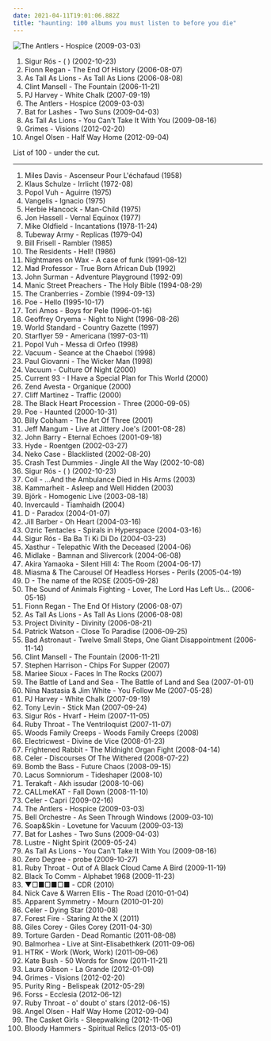 ```yaml
---
date: 2021-04-11T19:01:06.882Z
title: "haunting: 100 albums you must listen to before you die"
---
```

![The Antlers - Hospice (2009-03-03)](https://img.discogs.com/GxQjBeFyocuKNcGZ4c-UBv-dTTk=/fit-in/600x600/filters:strip_icc():format(jpeg):mode_rgb():quality(90)/discogs-images/R-1855864-1266676841.jpeg.jpg "The Antlers - Hospice (2009-03-03)")
<ol class="albums">
<li data-cover="https://img.discogs.com/VheYISXt_58od4eKphk3Dpi-pWA=/fit-in/600x529/filters:strip_icc():format(jpeg):mode_rgb():quality(90)/discogs-images/R-69857-1505864447-6375.jpeg.jpg" data-tags="post-rock" role="button">Sigur Rós - ( ) (2002-10-23)</li>
<li data-cover="https://img.discogs.com/UTfPdDO7yKlna4J-8s7oIndKMmc=/fit-in/599x595/filters:strip_icc():format(jpeg):mode_rgb():quality(90)/discogs-images/R-2024101-1259182598.jpeg.jpg" data-tags="folk, singer-songwriter" role="button">Fionn Regan - The End Of History (2006-08-07)</li>
<li data-cover="https://via.placeholder.com/450" data-tags="pure awesome, great album top to bottom" role="button">As Tall As Lions - As Tall As Lions (2006-08-08)</li>
<li data-cover="http://coverartarchive.org/release/33abead4-3015-438f-9ea3-97f2cc5cb278/6074705469-500.jpg" data-tags="soundtrack" role="button">Clint Mansell - The Fountain (2006-11-21)</li>
<li data-cover="http://coverartarchive.org/release/68a8b3b5-b256-4917-8ba0-b74e79bedb44/27171303470-500.jpg" data-tags="piano, alternative" role="button">PJ Harvey - White Chalk (2007-09-19)</li>
<li data-cover="https://img.discogs.com/GxQjBeFyocuKNcGZ4c-UBv-dTTk=/fit-in/600x600/filters:strip_icc():format(jpeg):mode_rgb():quality(90)/discogs-images/R-1855864-1266676841.jpeg.jpg" data-tags="indie, haunting" role="button">The Antlers - Hospice (2009-03-03)</li>
<li data-cover="http://coverartarchive.org/release/1589c9ec-b9d8-30e6-8f0c-57dd7c52ec35/8202001315-500.jpg" data-tags="alternative, atmospheric" role="button">Bat for Lashes - Two Suns (2009-04-03)</li>
<li data-cover="https://img.discogs.com/r0fkm8WbpbuQ8DnGA4FpJ_aCxAU=/fit-in/600x600/filters:strip_icc():format(jpeg):mode_rgb():quality(90)/discogs-images/R-1957447-1293950675.jpeg.jpg" data-tags="indie, haunting" role="button">As Tall As Lions - You Can't Take It With You (2009-08-16)</li>
<li data-cover="http://coverartarchive.org/release/e2541a4f-c91e-412e-837b-ce63cc8ea960/5391811873-500.jpg" data-tags="dream pop" role="button">Grimes - Visions (2012-02-20)</li>
<li data-cover="http://coverartarchive.org/release/cf928700-a3ca-463e-947c-e7e731bdaac4/4754067713-500.jpg" data-tags="folk" role="button">Angel Olsen - Half Way Home (2012-09-04)</li>
</ol>
List of 100 - under the cut.
<!-- more -->

_________________

<ol class="albums">
<li data-cover="https://via.placeholder.com/450" data-tags="jazz, soundtrack" role="button">
Miles Davis - Ascenseur Pour L'échafaud (1958)
</li>
<li data-cover="https://img.discogs.com/7MF7D6GsKOfVTfyGQfr2tcp3gQ4=/fit-in/600x592/filters:strip_icc():format(jpeg):mode_rgb():quality(90)/discogs-images/R-5742450-1401483051-8899.jpeg.jpg" data-tags="progressive electronic, space music" role="button">
Klaus Schulze - Irrlicht (1972-08)
</li>
<li data-cover="https://img.discogs.com/bYqE0u1kZzPgwKB5EIEXeOWH4IU=/fit-in/600x599/filters:strip_icc():format(jpeg):mode_rgb():quality(90)/discogs-images/R-740361-1485483122-2451.jpeg.jpg" data-tags="krautrock, ambient" role="button">
Popol Vuh - Aguirre (1975)
</li>
<li data-cover="https://via.placeholder.com/450" data-tags="haunting, vangelis" role="button">
Vangelis - Ignacio (1975)
</li>
<li data-cover="http://coverartarchive.org/release/89daddd1-15aa-373e-8998-03ddb16092b4/8714236235-500.jpg" data-tags="funk, jazz fusion" role="button">
Herbie Hancock - Man-Child (1975)
</li>
<li data-cover="http://coverartarchive.org/release/f7d0d9a7-b86a-4aee-a156-a0cbb8ddb429/15616973267-500.jpg" data-tags="ambient, experimental, trumpet, lovely music label" role="button">
Jon Hassell - Vernal Equinox (1977)
</li>
<li data-cover="http://coverartarchive.org/release/deb43c81-3021-4795-a2d8-20cbe3a6ce11/4317227862-500.jpg" data-tags="instrumental, progressive rock" role="button">
Mike Oldfield - Incantations (1978-11-24)
</li>
<li data-cover="http://coverartarchive.org/release/5704598c-2d2b-4d1b-b1e9-2a6c7aa5d79d/4016661275-500.jpg" data-tags="new wave" role="button">
Tubeway Army - Replicas (1979-04)
</li>
<li data-cover="https://img.discogs.com/bVAceMZ5RNBBCgfvngShG32OjxY=/fit-in/500x500/filters:strip_icc():format(jpeg):mode_rgb():quality(90)/discogs-images/R-1655211-1326825736.jpeg.jpg" data-tags="jazz, 80s, usa, guitar, jazz fusion, haunting, nice, jazz guitar, baltimore, jazz guitarist, poszukac, music that makes us look better to the aliens, for seb, b-frisell" role="button">
Bill Frisell - Rambler (1985)
</li>
<li data-cover="http://coverartarchive.org/release/5ee158d9-3eac-4034-bb3d-f5b44f2edd92/16357963595-500.jpg" data-tags="rock, dark, post-punk, haunting, the residents, i love them, well polished, obscure star doom" role="button">
The Residents - Hell! (1986)
</li>
<li data-cover="https://via.placeholder.com/450" data-tags="ambient, haunting, nice, soundscapes, music that makes us look better to the aliens, speaking to the heart" role="button">
Nightmares on Wax - A case of funk (1991-08-12)
</li>
<li data-cover="https://img.discogs.com/oJ7lIXMWqX_m6SvAGVf8HEAyk8c=/fit-in/595x913/filters:strip_icc():format(jpeg):mode_rgb():quality(90)/discogs-images/R-9113746-1475003641-2632.jpeg.jpg" data-tags="bass, haunting, nice, soundscapes, lion, music that makes us look better to the aliens" role="button">
Mad Professor - True Born African Dub (1992)
</li>
<li data-cover="https://img.discogs.com/JwX7P83CMerPzyrk1yCLudO47s0=/fit-in/600x600/filters:strip_icc():format(jpeg):mode_rgb():quality(90)/discogs-images/R-15700338-1596156537-2754.jpeg.jpg" data-tags="jazz, instrumental, haunting, emotional, nice, soundscapes, gammarec, music that makes us look better to the aliens, freepurp1e, juma" role="button">
John Surman - Adventure Playground (1992-09)
</li>
<li data-cover="https://img.discogs.com/Ghadzn_xpqXGzIU_Dw8VJRa6uoU=/fit-in/600x601/filters:strip_icc():format(jpeg):mode_rgb():quality(90)/discogs-images/R-4358145-1553540610-8949.jpeg.jpg" data-tags="90s, rock" role="button">
Manic Street Preachers - The Holy Bible (1994-08-29)
</li>
<li data-cover="http://coverartarchive.org/release/98b4991a-d28f-4584-bc48-ba9160a8f711/7345718855-500.jpg" data-tags="loved" role="button">
The Cranberries - Zombie (1994-09-13)
</li>
<li data-cover="https://img.discogs.com/p-8AHiIKqAFENEkTP2rivf6YCSc=/fit-in/600x602/filters:strip_icc():format(jpeg):mode_rgb():quality(90)/discogs-images/R-122615-1348348806-3507.jpeg.jpg" data-tags="alternative, female vocalists" role="button">
Poe - Hello (1995-10-17)
</li>
<li data-cover="http://coverartarchive.org/release/4cd43e6e-df96-3546-8343-870035e5eaf6/21952897279-500.jpg" data-tags="alternative, piano, female vocalists" role="button">
Tori Amos - Boys for Pele (1996-01-16)
</li>
<li data-cover="https://via.placeholder.com/450" data-tags="world, minimal, haunting, african, nice, waking up in the morning, music that makes us look better to the aliens, hoeralbum" role="button">
Geoffrey Oryema - Night to Night (1996-08-26)
</li>
<li data-cover="http://coverartarchive.org/release/18a11d84-b90c-3a5c-8c60-7cd782a38dc6/3490500382-500.jpg" data-tags="singer-songwriter, soundscape, haunting, avantgarde" role="button">
World Standard - Country Gazette (1997)
</li>
<li data-cover="http://coverartarchive.org/release/3a0f1699-f9f1-4e6f-991b-2d31082c6705/16924478102-500.jpg" data-tags="indie rock, shoegaze, shoegazer" role="button">
Starflyer 59 - Americana (1997-03-11)
</li>
<li data-cover="http://coverartarchive.org/release/c2fec2e5-77bb-4a7f-b61a-432a6a2fa34f/16251850210-500.jpg" data-tags="popol vuh" role="button">
Popol Vuh - Messa di Orfeo (1998)
</li>
<li data-cover="http://coverartarchive.org/release/72b14bd8-05f8-4cd3-8510-b2f637a14693/8137290813-500.jpg" data-tags="pop, alternative, ambient, haunting, magical, kitty5" role="button">
Vacuum - Seance at the Chaebol (1998)
</li>
<li data-cover="https://img.discogs.com/7bC_mEsQ3xzcGe6bicb5aut3Hxc=/fit-in/600x597/filters:strip_icc():format(jpeg):mode_rgb():quality(90)/discogs-images/R-2117735-1539014474-6598.jpeg.jpg" data-tags="soundtrack, folk" role="button">
Paul Giovanni - The Wicker Man (1998)
</li>
<li data-cover="https://img.discogs.com/aX3zG8n5AQQA-8vAyRHX4qrULOQ=/fit-in/600x517/filters:strip_icc():format(jpeg):mode_rgb():quality(90)/discogs-images/R-182949-1447010819-2515.jpeg.jpg" data-tags="pop, haunting, vacuum, good times, kitty5, vacuum - culture of night" role="button">
Vacuum - Culture Of Night (2000)
</li>
<li data-cover="http://coverartarchive.org/release/29c52503-894a-45d3-a39a-b77fb006088d/3617572985-500.jpg" data-tags="spoken word, dark ambient" role="button">
Current 93 - I Have a Special Plan for This World (2000)
</li>
<li data-cover="http://coverartarchive.org/release/0f486946-128d-4eef-a8b3-034a8d8d381c/1633109090-500.jpg" data-tags="electronic, electronica, trip-hop, experimental, dark, acoustic, avant garde, haunting, avant-garde, organic, intense, post rock, complex, sophisticated, left field, acoustic-electronica" role="button">
Zend Avesta - Organique (2000)
</li>
<li data-cover="http://coverartarchive.org/release/78bdc61b-8c9d-4699-b446-4e524fae0e78/3004457223-500.jpg" data-tags="soundtrack" role="button">
Cliff Martinez - Traffic (2000)
</li>
<li data-cover="http://coverartarchive.org/release/f5cc9977-3c0f-40da-b483-8794a5fdee1f/4525765665-500.jpg" data-tags="winter, nice nite" role="button">
The Black Heart Procession - Three (2000-09-05)
</li>
<li data-cover="https://img.discogs.com/eas7WRlyQiF7n0s9YRvrWISGQ1U=/fit-in/500x500/filters:strip_icc():format(jpeg):mode_rgb():quality(90)/discogs-images/R-1379173-1282058865.jpeg.jpg" data-tags="alternative, female vocalists" role="button">
Poe - Haunted (2000-10-31)
</li>
<li data-cover="https://img.discogs.com/wTphXgjO66yVCYtVeOXup14Re-E=/fit-in/600x933/filters:strip_icc():format(jpeg):mode_rgb():quality(90)/discogs-images/R-4023841-1610053234-8246.jpeg.jpg" data-tags="jazz, swing, drums" role="button">
Billy Cobham - The Art Of Three (2001)
</li>
<li data-cover="https://img.discogs.com/B5pmuFgY3MtL88e1nH3kOXo_0-k=/fit-in/600x585/filters:strip_icc():format(jpeg):mode_rgb():quality(90)/discogs-images/R-505696-1371179473-1118.jpeg.jpg" data-tags="indie, acoustic, live" role="button">
Jeff Mangum - Live at Jittery Joe's (2001-08-28)
</li>
<li data-cover="https://img.discogs.com/IB7QnTtsfwMIbQNA9eZovR46KGs=/fit-in/600x517/filters:strip_icc():format(jpeg):mode_rgb():quality(90)/discogs-images/R-7031348-1501985239-8824.jpeg.jpg" data-tags="haunting, crossover, barry, score, john barry, soundtrack composed" role="button">
John Barry - Eternal Echoes (2001-09-18)
</li>
<li data-cover="https://img.discogs.com/f6bmPDZ_bE-s8ZgYH9VahxY8O2M=/fit-in/284x320/filters:strip_icc():format(jpeg):mode_rgb():quality(90)/discogs-images/R-4027690-1352829425-6531.jpeg.jpg" data-tags="hyde" role="button">
Hyde - Roentgen (2002-03-27)
</li>
<li data-cover="https://img.discogs.com/8M6BkDTG3KIUapd4JKOCMic_cjE=/fit-in/600x586/filters:strip_icc():format(jpeg):mode_rgb():quality(90)/discogs-images/R-1199115-1543624095-1762.jpeg.jpg" data-tags="alt-country" role="button">
Neko Case - Blacklisted (2002-08-20)
</li>
<li data-cover="http://coverartarchive.org/release/d3c2567a-362f-4635-bebe-548fb2de36e4/3199858475-500.jpg" data-tags="christmas, peaceful, haunting, mellow, seasonal, holiday, mild, winter afternoon" role="button">
Crash Test Dummies - Jingle All the Way (2002-10-08)
</li>
<li data-cover="https://img.discogs.com/VheYISXt_58od4eKphk3Dpi-pWA=/fit-in/600x529/filters:strip_icc():format(jpeg):mode_rgb():quality(90)/discogs-images/R-69857-1505864447-6375.jpeg.jpg" data-tags="post-rock" role="button">
Sigur Rós - ( ) (2002-10-23)
</li>
<li data-cover="http://coverartarchive.org/release/183ab71e-0b90-4ab2-bd39-64144e9bca59/15348016163-500.jpg" data-tags="experimental, ambient" role="button">
Coil - ...And the Ambulance Died in His Arms (2003)
</li>
<li data-cover="http://coverartarchive.org/release/d30a9ab6-cc4d-4802-a4ff-7e62857498aa/1747046888-500.jpg" data-tags="dark ambient" role="button">
Kammarheit - Asleep and Well Hidden (2003)
</li>
<li data-cover="https://img.discogs.com/aiGtfbrmX10NazhTRVrB3Y0fvOo=/fit-in/600x600/filters:strip_icc():format(jpeg):mode_rgb():quality(90)/discogs-images/R-813694-1161458280.jpeg.jpg" data-tags="electronic, alternative, female vocalists, bjork" role="button">
Björk - Homogenic Live (2003-08-18)
</li>
<li data-cover="http://coverartarchive.org/release/49bb4b89-d587-4f3f-93f2-2b01574fe15f/2498811970-500.jpg" data-tags="dark ambient" role="button">
Invercauld - Tiamhaidh (2004)
</li>
<li data-cover="https://img.discogs.com/8d8f8f69c0b35de09d8b8b063a3d2cd54dd9e234/images/spacer.gif" data-tags="romantic, haunting, nostalgic, dramatic, j-rock, visual kei, batcave music, vampy goodness" role="button">
D - Paradox (2004-01-07)
</li>
<li data-cover="http://coverartarchive.org/release/46a6d2d0-e726-4ffa-a32b-0efd57a00c76/13365797750-500.jpg" data-tags="canadian" role="button">
Jill Barber - Oh Heart (2004-03-16)
</li>
<li data-cover="http://coverartarchive.org/release/94879be1-bbe5-4a96-a9b4-e874f9e54e20/18850275911-500.jpg" data-tags="psychedelic, progressive rock, space rock" role="button">
Ozric Tentacles - Spirals in Hyperspace (2004-03-16)
</li>
<li data-cover="https://img.discogs.com/YJb6_IwqUpEEuvv-XIZOJRj-AN0=/fit-in/600x448/filters:strip_icc():format(jpeg):mode_rgb():quality(90)/discogs-images/R-12961274-1545393598-6983.jpeg.jpg" data-tags="icelandic" role="button">
Sigur Rós - Ba Ba Ti Ki Di Do (2004-03-23)
</li>
<li data-cover="http://coverartarchive.org/release/bb36ae6a-88dd-45d7-8e3f-46706708d220/1644198280-500.jpg" data-tags="black metal" role="button">
Xasthur - Telepathic With the Deceased (2004-06)
</li>
<li data-cover="http://coverartarchive.org/release/7d13fd35-fbdb-4184-a8e4-83d8e5a2806a/5034520916-500.jpg" data-tags="indie, lo-fi" role="button">
Midlake - Bamnan and Slivercork (2004-06-08)
</li>
<li data-cover="http://coverartarchive.org/release/3de7a493-be70-401f-9c8d-742ed13cb1bd/3178873184-500.jpg" data-tags="soundtrack" role="button">
Akira Yamaoka - Silent Hill 4: The Room (2004-06-17)
</li>
<li data-cover="https://img.discogs.com/HAPUMMhGqC22bgWX2SoQdUS2w8w=/fit-in/266x267/filters:strip_icc():format(jpeg):mode_rgb():quality(90)/discogs-images/R-738400-1153696402.jpeg.jpg" data-tags="instrumental, experimental, dark, haunting, violins, avantgarde, dark ambient, interesting, avant-prog, mimicry, horror music, noir dandy, hidden masterpiece" role="button">
Miasma & The Carousel Of Headless Horses - Perils (2005-04-19)
</li>
<li data-cover="http://coverartarchive.org/release/141345b2-075d-4265-a9aa-79f305776eed/10523936141-500.jpg" data-tags="j-rock, visual kei" role="button">
D - The name of the ROSE (2005-09-28)
</li>
<li data-cover="https://via.placeholder.com/450" data-tags="experimental" role="button">
The Sound of Animals Fighting - Lover, The Lord Has Left Us... (2006-05-16)
</li>
<li data-cover="https://img.discogs.com/UTfPdDO7yKlna4J-8s7oIndKMmc=/fit-in/599x595/filters:strip_icc():format(jpeg):mode_rgb():quality(90)/discogs-images/R-2024101-1259182598.jpeg.jpg" data-tags="folk, singer-songwriter" role="button">
Fionn Regan - The End Of History (2006-08-07)
</li>
<li data-cover="https://via.placeholder.com/450" data-tags="pure awesome, great album top to bottom" role="button">
As Tall As Lions - As Tall As Lions (2006-08-08)
</li>
<li data-cover="https://img.discogs.com/1XQ5G2ix3Ax50Y3WMl6AJIKLIUM=/fit-in/299x300/filters:strip_icc():format(jpeg):mode_rgb():quality(90)/discogs-images/R-3459271-1331208181.jpeg.jpg" data-tags="ambient" role="button">
Project Divinity - Divinity (2006-08-21)
</li>
<li data-cover="http://coverartarchive.org/release/e78cf01f-333e-4211-ae80-a41748961d3f/4812141654-500.jpg" data-tags="singer-songwriter, canadian" role="button">
Patrick Watson - Close To Paradise (2006-09-25)
</li>
<li data-cover="http://coverartarchive.org/release/fcbcef2e-5199-4652-8025-0e831360bd6f/12658357114-500.jpg" data-tags="indie" role="button">
Bad Astronaut - Twelve Small Steps, One Giant Disappointment (2006-11-14)
</li>
<li data-cover="http://coverartarchive.org/release/33abead4-3015-438f-9ea3-97f2cc5cb278/6074705469-500.jpg" data-tags="soundtrack" role="button">
Clint Mansell - The Fountain (2006-11-21)
</li>
<li data-cover="https://img.discogs.com/M__A7QvXeURLMpIbxnXEniyOiAQ=/fit-in/355x355/filters:strip_icc():format(jpeg):mode_rgb():quality(90)/discogs-images/R-934342-1208446849.jpeg.jpg" data-tags="indie, british, sad, singer-songwriter, jangle pop, scottish, atmospheric, haunting, melancholic, jangle, c86" role="button">
Stephen Harrison - Chips For Supper (2007)
</li>
<li data-cover="http://coverartarchive.org/release/f6870af9-8d28-4153-8adf-22fed99fde25/1238446256-500.jpg" data-tags="folk, singer-songwriter" role="button">
Mariee Sioux - Faces In The Rocks (2007)
</li>
<li data-cover="https://img.discogs.com/eDmhlAx369Pg66-8PjteCcGQ-HI=/fit-in/500x500/filters:strip_icc():format(jpeg):mode_rgb():quality(90)/discogs-images/R-1857909-1248242287.jpeg.jpg" data-tags="folk, singer-songwriter" role="button">
The Battle of Land and Sea - The Battle of Land and Sea (2007-01-01)
</li>
<li data-cover="https://img.discogs.com/YufTHSq1EOp1F-cP1dai7wE9fMs=/fit-in/500x500/filters:strip_icc():format(jpeg):mode_rgb():quality(90)/discogs-images/R-988133-1181162311.jpeg.jpg" data-tags="haunting" role="button">
Nina Nastasia & Jim White - You Follow Me (2007-05-28)
</li>
<li data-cover="http://coverartarchive.org/release/68a8b3b5-b256-4917-8ba0-b74e79bedb44/27171303470-500.jpg" data-tags="piano, alternative" role="button">
PJ Harvey - White Chalk (2007-09-19)
</li>
<li data-cover="https://img.discogs.com/SPpzTHi7Oc506QSBvVp7CG1BweI=/fit-in/600x603/filters:strip_icc():format(jpeg):mode_rgb():quality(90)/discogs-images/R-4308855-1485623985-4544.jpeg.jpg" data-tags="instrumental, bass" role="button">
Tony Levin - Stick Man (2007-09-24)
</li>
<li data-cover="http://coverartarchive.org/release/a8270390-c345-4d3a-a341-187722f75160/8583241241-500.jpg" data-tags="post-rock, icelandic" role="button">
Sigur Rós - Hvarf - Heim (2007-11-05)
</li>
<li data-cover="http://coverartarchive.org/release/a0b1df26-4a8c-422b-b839-1c6895e6bd23/6635452105-500.jpg" data-tags="freak folk, indie folk, dream folk" role="button">
Ruby Throat - The Ventriloquist (2007-11-07)
</li>
<li data-cover="https://via.placeholder.com/450" data-tags="indie, compra mi disco" role="button">
Woods Family Creeps - Woods Family Creeps (2008)
</li>
<li data-cover="https://img.discogs.com/JnGIWxtSVZhgjWKQZSdvlsk5U0s=/fit-in/600x600/filters:strip_icc():format(jpeg):mode_rgb():quality(90)/discogs-images/R-1214443-1201235641.jpeg.jpg" data-tags="archaic horizon" role="button">
Electricwest - Divine de Vice (2008-01-23)
</li>
<li data-cover="http://coverartarchive.org/release/a6d21839-661c-4e80-93be-667e31a5df3a/21277386149-500.jpg" data-tags="indie" role="button">
Frightened Rabbit - The Midnight Organ Fight (2008-04-14)
</li>
<li data-cover="http://coverartarchive.org/release/04144bd5-b872-41c8-8466-ff19ae77ef05/23715843413-500.jpg" data-tags="ambient, drone, drone ambient, visionary" role="button">
Celer - Discourses Of The Withered (2008-07-22)
</li>
<li data-cover="https://img.discogs.com/d1Kc5ERjj5VBx565udj7xzolbDY=/fit-in/600x592/filters:strip_icc():format(jpeg):mode_rgb():quality(90)/discogs-images/R-1833214-1246491274.jpeg.jpg" data-tags="electronic, trip-hop, british, dance, haunting" role="button">
Bomb the Bass - Future Chaos (2008-09-15)
</li>
<li data-cover="http://coverartarchive.org/release/c2eef7db-b567-4826-a4d7-d6918432876e/1747187661-500.jpg" data-tags="dark ambient" role="button">
Lacus Somniorum - Tideshaper (2008-10)
</li>
<li data-cover="https://img.discogs.com/YDhv6gfWRPkHSeizLG5GEAVDnzM=/fit-in/225x225/filters:strip_icc():format(jpeg):mode_rgb():quality(90)/discogs-images/R-4975466-1395679183-2321.jpeg.jpg" data-tags="nice" role="button">
Terakaft - Akh issudar (2008-10-06)
</li>
<li data-cover="http://coverartarchive.org/release/28b33345-54d8-4fcc-b332-f7e2f8889d07/6687863238-500.jpg" data-tags="chillout, trip-hop, soul, experimental, minimal, lounge, haunting, freak folk" role="button">
CALLmeKAT - Fall Down (2008-11-10)
</li>
<li data-cover="http://coverartarchive.org/release/e2ba09c2-f25e-430c-850a-002910f7a13f/3893908259-500.jpg" data-tags="ambient, drone" role="button">
Celer - Capri (2009-02-16)
</li>
<li data-cover="https://img.discogs.com/GxQjBeFyocuKNcGZ4c-UBv-dTTk=/fit-in/600x600/filters:strip_icc():format(jpeg):mode_rgb():quality(90)/discogs-images/R-1855864-1266676841.jpeg.jpg" data-tags="indie, haunting" role="button">
The Antlers - Hospice (2009-03-03)
</li>
<li data-cover="http://coverartarchive.org/release/554c9634-b76d-45e7-9682-78e6c56aa221/10893828236-500.jpg" data-tags="post-rock, haunting, ethereal, folk rock, post rock, march, 10th, progarchives100" role="button">
Bell Orchestre - As Seen Through Windows (2009-03-10)
</li>
<li data-cover="https://img.discogs.com/5ULMdii6V1Px_WEq_Gnq-FYTwV4=/fit-in/500x500/filters:strip_icc():format(jpeg):mode_rgb():quality(90)/discogs-images/R-1690134-1266618713.jpeg.jpg" data-tags="piano" role="button">
Soap&Skin - Lovetune for Vacuum (2009-03-13)
</li>
<li data-cover="http://coverartarchive.org/release/1589c9ec-b9d8-30e6-8f0c-57dd7c52ec35/8202001315-500.jpg" data-tags="alternative, atmospheric" role="button">
Bat for Lashes - Two Suns (2009-04-03)
</li>
<li data-cover="http://coverartarchive.org/release/9505617a-f0da-46eb-8a9a-37d0d5c39049/1049981018-500.jpg" data-tags="ambient black metal, atmospheric black metal" role="button">
Lustre - Night Spirit (2009-05-24)
</li>
<li data-cover="https://img.discogs.com/r0fkm8WbpbuQ8DnGA4FpJ_aCxAU=/fit-in/600x600/filters:strip_icc():format(jpeg):mode_rgb():quality(90)/discogs-images/R-1957447-1293950675.jpeg.jpg" data-tags="indie, haunting" role="button">
As Tall As Lions - You Can't Take It With You (2009-08-16)
</li>
<li data-cover="https://via.placeholder.com/450" data-tags="haunting, ant-zen, alien worlds, boeck, 170 ooo, 18o ooo" role="button">
Zero Degree - probe (2009-10-27)
</li>
<li data-cover="https://img.discogs.com/UTll5FKnEKbNTMF25QUB202FbEI=/fit-in/500x442/filters:strip_icc():format(jpeg):mode_rgb():quality(90)/discogs-images/R-1681886-1302035746.jpeg.jpg" data-tags="haunting, dark folk, erotic, amazing voice, aurgasm, very trippy, beautiful vocalist, katie jane garside is redhot, bring the sea to my ankles" role="button">
Ruby Throat - Out of A Black Cloud Came A Bird (2009-11-19)
</li>
<li data-cover="http://coverartarchive.org/release/e39a7d41-39be-44b8-8d66-03fd02fc3023/15711725859-500.jpg" data-tags="drone" role="button">
Black To Comm - Alphabet 1968 (2009-11-23)
</li>
<li data-cover="https://via.placeholder.com/450" data-tags="witch house" role="button">
▼□■□■□■ - CDR (2010)
</li>
<li data-cover="http://coverartarchive.org/release/3b998eca-d740-42e4-8314-fb44fce1ebd1/7941653263-500.jpg" data-tags="soundtrack" role="button">
Nick Cave & Warren Ellis - The Road (2010-01-04)
</li>
<li data-cover="https://img.discogs.com/cXyi0iRGnWu0I8Alpn1ubIAIbQ0=/fit-in/352x400/filters:strip_icc():format(jpeg):mode_rgb():quality(90)/discogs-images/R-2052580-1261071957.jpeg.jpg" data-tags="electronic, alternative, ambient, experimental, industrial, abstract, idm, glitch, haunting, illbient, d0pe t00nz, killer d0pe, sp00ky toonz, spooky toons" role="button">
Apparent Symmetry - Mourn (2010-01-20)
</li>
<li data-cover="https://img.discogs.com/oIJvo1QZZ8kW5mnos3ji-cBin_A=/fit-in/600x600/filters:strip_icc():format(jpeg):mode_rgb():quality(90)/discogs-images/R-1281891-1558668784-9742.jpeg.jpg" data-tags="drone" role="button">
Celer - Dying Star (2010-08)
</li>
<li data-cover="https://img.discogs.com/GOT-h6fZScrjoYFp62sK8Itorx4=/fit-in/500x500/filters:strip_icc():format(jpeg):mode_rgb():quality(90)/discogs-images/R-3480435-1339642223-7480.jpeg.jpg" data-tags="indie, haunting, to listen list" role="button">
Forest Fire - Staring At the X (2011)
</li>
<li data-cover="http://coverartarchive.org/release/945d7382-e187-454c-bbf9-09abe4404772/4804497131-500.jpg" data-tags="dark folk, slowcore" role="button">
Giles Corey - Giles Corey (2011-04-30)
</li>
<li data-cover="https://img.discogs.com/TUtNg1LHf97p_5Hc-4ainCfpl44=/fit-in/600x600/filters:strip_icc():format(jpeg):mode_rgb():quality(90)/discogs-images/R-13603765-1557336635-2769.jpeg.jpg" data-tags="heavy metal, metal, doom metal, dark, acoustic, death, atmospheric, haunting, free, doom, death metal, melancholic, free downloads, free download, awesome vocals, torture, blake, great riffs, william blake, eargasmic, strangely beautiful, dark and beautiful, literary references, creepy as hell, songs that give me chills" role="button">
Torture Garden - Dead Romantic (2011-08-08)
</li>
<li data-cover="http://coverartarchive.org/release/91028749-d3c6-478d-bfde-e55ddce892c8/13142975281-500.jpg" data-tags="instrumental, post-rock, haunting, sweet, live brilliance" role="button">
Balmorhea - Live at Sint-Elisabethkerk (2011-09-06)
</li>
<li data-cover="http://coverartarchive.org/release/178a02ba-fe9a-4be1-a747-303faac35388/8156839578-500.jpg" data-tags="electronic" role="button">
HTRK - Work (Work, Work) (2011-09-06)
</li>
<li data-cover="http://coverartarchive.org/release/4518b2c0-0091-4780-b31e-6dfc7e1d9cd5/21132684376-500.jpg" data-tags="alternative, art pop, winter" role="button">
Kate Bush - 50 Words for Snow (2011-11-21)
</li>
<li data-cover="http://coverartarchive.org/release/3ce3a448-728b-4b55-ac66-00ff6bbc7bde/5228097583-500.jpg" data-tags="indie, folk" role="button">
Laura Gibson - La Grande (2012-01-09)
</li>
<li data-cover="http://coverartarchive.org/release/e2541a4f-c91e-412e-837b-ce63cc8ea960/5391811873-500.jpg" data-tags="dream pop" role="button">
Grimes - Visions (2012-02-20)
</li>
<li data-cover="https://img.discogs.com/3gfx5a05VS_rCN7C3HJMruhUKeM=/fit-in/450x450/filters:strip_icc():format(jpeg):mode_rgb():quality(90)/discogs-images/R-3648068-1338787447-2503.jpeg.jpg" data-tags="synthpop" role="button">
Purity Ring - Belispeak (2012-05-29)
</li>
<li data-cover="http://coverartarchive.org/release/765aa3db-b882-49eb-94f2-d917aed08228/15212651578-500.jpg" data-tags="electronic, downtempo, slow, haunting" role="button">
Forss - Ecclesia (2012-06-12)
</li>
<li data-cover="https://img.discogs.com/UTll5FKnEKbNTMF25QUB202FbEI=/fit-in/500x442/filters:strip_icc():format(jpeg):mode_rgb():quality(90)/discogs-images/R-1681886-1302035746.jpeg.jpg" data-tags="indie, dreamy, haunting, dark folk, erotic, amazing voice, redhot, aurgasm, very trippy, beautiful vocalist, i love all the songs" role="button">
Ruby Throat - o' doubt o' stars (2012-06-15)
</li>
<li data-cover="http://coverartarchive.org/release/cf928700-a3ca-463e-947c-e7e731bdaac4/4754067713-500.jpg" data-tags="folk" role="button">
Angel Olsen - Half Way Home (2012-09-04)
</li>
<li data-cover="https://img.discogs.com/wRT5BgJgMqobhoy2FtIYPVbskdc=/fit-in/398x400/filters:strip_icc():format(jpeg):mode_rgb():quality(90)/discogs-images/R-4000435-1352860722-1625.jpeg.jpg" data-tags="female vocalists, haunting, evil, autumn, graveface" role="button">
The Casket Girls - Sleepwalking (2012-11-06)
</li>
<li data-cover="http://coverartarchive.org/release/b3fbaf1a-4674-4640-8fb6-e3df908f4809/7624790250-500.jpg" data-tags="stoner metal" role="button">
Bloody Hammers - Spiritual Relics (2013-05-01)
</li>
</ol>